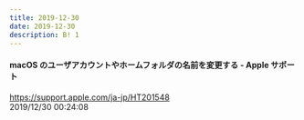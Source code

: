 ```yaml
---
title: 2019-12-30
date: 2019-12-30
description: B! 1
---
```


#### macOS のユーザアカウントやホームフォルダの名前を変更する - Apple サポート
https://support.apple.com/ja-jp/HT201548<br>
2019/12/30 00:24:08<br>


